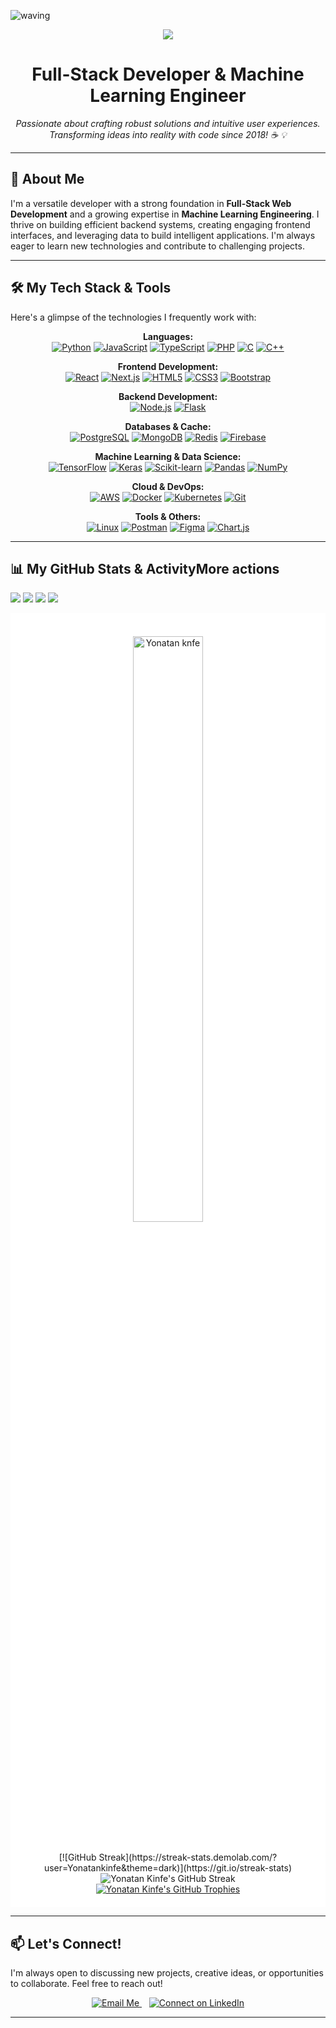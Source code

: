 ![waving](https://capsule-render.vercel.app/api?type=waving&height=200&text=Welcome!&fontAlign=80&fontAlignY=40&color=gradient)
<p align= "center">
  <img src="https://readme-typing-svg.demolab.com?font=Fira+Code&center=true&multiline=true&width=500&height=80&lines=%22The+beauty+of+software+lies+not+in;+its+complexity%2C+but+in+its+simplicity.%22+;+-Me" />
</p>
<div align="center">

  <!-- Optional: A larger, more welcoming emoji or banner -->
  <!-- <img src="YOUR_BANNER_URL_HERE" alt="Welcome Banner" width="800"/> -->

  <!-- Typing SVG - Kept as it's a nice dynamic element -->
 <!-- <a href="https://git.io/typing-svg"> -->
   <!--  <img src="https://readme-typing-svg.herokuapp.com?font=Fira+Code&pause=1000&color=F2F71A¢er=true&width=435&lines=Hi+there%2C+I'm+Yonatan+Kinfe+%F0%9F%9A%80" alt="Typing SVG - Hi there, I'm Yonatan Kinfe"> -->
 <!-- </a> -->

  <h1>Full-Stack Developer & Machine Learning Engineer</h1>

  <i>Passionate about crafting robust solutions and intuitive user experiences.<br>Transforming ideas into reality with code since 2018! ☕️ 💡</i>

</div>

---

## 👋 About Me

I'm a versatile developer with a strong foundation in **Full-Stack Web Development** and a growing expertise in **Machine Learning Engineering**. I thrive on building efficient backend systems, creating engaging frontend interfaces, and leveraging data to build intelligent applications. I'm always eager to learn new technologies and contribute to challenging projects.

---

## 🛠️ My Tech Stack & Tools

Here's a glimpse of the technologies I frequently work with:

<div align="center">

  <!-- Languages -->
  <p>
    <strong>Languages:</strong><br/>
    <a href="https://www.python.org/" target="_blank" rel="noreferrer"><img src="https://img.shields.io/badge/Python-3776AB?style=flat-square&logo=python&logoColor=white" alt="Python"/></a>
    <a href="https://developer.mozilla.org/en-US/docs/Web/JavaScript" target="_blank" rel="noreferrer"><img src="https://img.shields.io/badge/JavaScript-F7DF1E?style=flat-square&logo=javascript&logoColor=black" alt="JavaScript"/></a>
    <a href="https://www.typescriptlang.org/" target="_blank" rel="noreferrer"><img src="https://img.shields.io/badge/TypeScript-3178C6?style=flat-square&logo=typescript&logoColor=white" alt="TypeScript"/></a>
    <a href="https://www.php.net" target="_blank" rel="noreferrer"><img src="https://img.shields.io/badge/PHP-777BB4?style=flat-square&logo=php&logoColor=white" alt="PHP"/></a>
    <a href="https://www.cprogramming.com/" target="_blank" rel="noreferrer"><img src="https://img.shields.io/badge/C-A8B9CC?style=flat-square&logo=c&logoColor=white" alt="C"/></a>
    <a href="https://www.w3schools.com/cpp/" target="_blank" rel="noreferrer"><img src="https://img.shields.io/badge/C%2B%2B-00599C?style=flat-square&logo=cplusplus&logoColor=white" alt="C++"/></a>
    <!-- Add Java if applicable: <a href="https://www.java.com/" target="_blank" rel="noreferrer"><img src="https://img.shields.io/badge/Java-007396?style=flat-square&logo=openjdk&logoColor=white" alt="Java"/></a> -->
  </p>

  <!-- Frontend Development -->
  <p>
    <strong>Frontend Development:</strong><br/>
    <a href="https://reactjs.org/" target="_blank" rel="noreferrer"><img src="https://img.shields.io/badge/React-61DAFB?style=flat-square&logo=react&logoColor=black" alt="React"/></a>
    <a href="https://nextjs.org/" target="_blank" rel="noreferrer"><img src="https://img.shields.io/badge/Next.js-000000?style=flat-square&logo=nextdotjs&logoColor=white" alt="Next.js"/></a>
    <a href="https://www.w3.org/html/" target="_blank" rel="noreferrer"><img src="https://img.shields.io/badge/HTML5-E34F26?style=flat-square&logo=html5&logoColor=white" alt="HTML5"/></a>
    <a href="https://www.w3schools.com/css/" target="_blank" rel="noreferrer"><img src="https://img.shields.io/badge/CSS3-1572B6?style=flat-square&logo=css3&logoColor=white" alt="CSS3"/></a>
    <a href="https://getbootstrap.com" target="_blank" rel="noreferrer"><img src="https://img.shields.io/badge/Bootstrap-7952B3?style=flat-square&logo=bootstrap&logoColor=white" alt="Bootstrap"/></a>
    <!-- Add others like Vue, Angular, Svelte, Tailwind if used -->
  </p>

  <!-- Backend Development -->
  <p>
    <strong>Backend Development:</strong><br/>
    <a href="https://nodejs.org" target="_blank" rel="noreferrer"><img src="https://img.shields.io/badge/Node.js-339933?style=flat-square&logo=nodedotjs&logoColor=white" alt="Node.js"/></a>
    <!-- Add Express: <a href="https://expressjs.com" target="_blank" rel="noreferrer"><img src="https://img.shields.io/badge/Express.js-000000?style=flat-square&logo=express&logoColor=white" alt="Express.js"/></a> -->
    <!-- Add Flask/Django if used for Python backend -->
    <a href="https://flask.palletsprojects.com/" target="_blank" rel="noreferrer"><img src="https://img.shields.io/badge/Flask-000000?style=flat-square&logo=flask&logoColor=white" alt="Flask"/></a>
    <!-- Add Spring if used for Java backend -->
  </p>

  <!-- Databases & Cache -->
  <p>
    <strong>Databases & Cache:</strong><br/>
    <a href="https://www.postgresql.org" target="_blank" rel="noreferrer"><img src="https://img.shields.io/badge/PostgreSQL-4169E1?style=flat-square&logo=postgresql&logoColor=white" alt="PostgreSQL"/></a>
    <a href="https://www.mongodb.com/" target="_blank" rel="noreferrer"><img src="https://img.shields.io/badge/MongoDB-47A248?style=flat-square&logo=mongodb&logoColor=white" alt="MongoDB"/></a>
    <a href="https://redis.io" target="_blank" rel="noreferrer"><img src="https://img.shields.io/badge/Redis-DC382D?style=flat-square&logo=redis&logoColor=white" alt="Redis"/></a>
    <a href="https://firebase.google.com/" target="_blank" rel="noreferrer"><img src="https://img.shields.io/badge/Firebase-FFCA28?style=flat-square&logo=firebase&logoColor=black" alt="Firebase"/></a>
    <!-- Add MySQL, MariaDB, etc. if used -->
  </p>

  <!-- Machine Learning & Data Science -->
  <p>
    <strong>Machine Learning & Data Science:</strong><br/>
    <a href="https://www.tensorflow.org/" target="_blank" rel="noreferrer"><img src="https://img.shields.io/badge/TensorFlow-FF6F00?style=flat-square&logo=tensorflow&logoColor=white" alt="TensorFlow"/></a>
    <a href="https://keras.io/" target="_blank" rel="noreferrer"><img src="https://img.shields.io/badge/Keras-D00000?style=flat-square&logo=keras&logoColor=white" alt="Keras"/></a>
    <a href="https://scikit-learn.org/" target="_blank" rel="noreferrer"><img src="https://img.shields.io/badge/scikit_learn-F7931E?style=flat-square&logo=scikitlearn&logoColor=white" alt="Scikit-learn"/></a>
    <a href="https://pandas.pydata.org/" target="_blank" rel="noreferrer"><img src="https://img.shields.io/badge/Pandas-150458?style=flat-square&logo=pandas&logoColor=white" alt="Pandas"/></a>
    <a href="https://numpy.org/" target="_blank" rel="noreferrer"><img src="https://img.shields.io/badge/NumPy-013243?style=flat-square&logo=numpy&logoColor=white" alt="NumPy"/></a>
    <!-- Add PyTorch, NLTK, SpaCy, etc. if used -->
  </p>

  <!-- Cloud & DevOps -->
  <p>
    <strong>Cloud & DevOps:</strong><br/>
    <a href="https://aws.amazon.com/" target="_blank" rel="noreferrer"><img src="https://img.shields.io/badge/AWS-232F3E?style=flat-square&logo=amazon-aws&logoColor=white" alt="AWS"/></a>
    <a href="https://www.docker.com/" target="_blank" rel="noreferrer"><img src="https://img.shields.io/badge/Docker-2496ED?style=flat-square&logo=docker&logoColor=white" alt="Docker"/></a>
    <a href="https://kubernetes.io/" target="_blank" rel="noreferrer"><img src="https://img.shields.io/badge/Kubernetes-326CE5?style=flat-square&logo=kubernetes&logoColor=white" alt="Kubernetes"/></a>
    <a href="https://git-scm.com/" target="_blank" rel="noreferrer"><img src="https://img.shields.io/badge/Git-F05032?style=flat-square&logo=git&logoColor=white" alt="Git"/></a>
    <!-- Add GCP, Azure, Jenkins, Terraform etc. if used -->
  </p>

  <!-- Tools & Others -->
  <p>
    <strong>Tools & Others:</strong><br/>
    <a href="https://www.linux.org/" target="_blank" rel="noreferrer"><img src="https://img.shields.io/badge/Linux-FCC624?style=flat-square&logo=linux&logoColor=black" alt="Linux"/></a>
    <a href="https://postman.com" target="_blank" rel="noreferrer"><img src="https://img.shields.io/badge/Postman-FF6C37?style=flat-square&logo=postman&logoColor=white" alt="Postman"/></a>
    <a href="https://www.figma.com/" target="_blank" rel="noreferrer"><img src="https://img.shields.io/badge/Figma-F24E1E?style=flat-square&logo=figma&logoColor=white" alt="Figma"/></a>
    <a href="https://www.chartjs.org" target="_blank" rel="noreferrer"><img src="https://img.shields.io/badge/Chart.js-FF6384?style=flat-square&logo=chartdotjs&logoColor=white" alt="Chart.js"/></a>
  </p>

</div>

---

## 📊 My GitHub Stats & ActivityMore actions


[![](https://github-profile-summary-cards.vercel.app/api/cards/repos-per-language?username=Yonatankinfe&theme=vue)](https://github.com/vn7n24fzkq/github-profile-summary-cards)
[![](https://github-profile-summary-cards.vercel.app/api/cards/most-commit-language?username=Yonatankinfe&theme=vue)](https://github.com/vn7n24fzkq/github-profile-summary-cards)
[![](https://github-profile-summary-cards.vercel.app/api/cards/stats?username=Yonatankinfe&theme=vue)](https://github.com/vn7n24fzkq/github-profile-summary-cards)
[![](https://github-profile-summary-cards.vercel.app/api/cards/productive-time?username=Yonatankinfe&theme=vue)](https://github.com/vn7n24fzkq/github-profile-summary-cards)


<div align="center" style="background-color: white; padding: 20px;">
  <br/>
   <img  align="center" style="width: 49%;" src="https://github-readme-stats.vercel.app/api?username=Yonatankinfe&show_icons=true&locale=en"  alt="Yonatan knfe" />
    <!-- <img  align="center" style="width: 37%;" src="https://github-readme-stats.vercel.app/api/top-langs?username=Yonatankinfe&show_icons=true&locale=en&layout=compact"  alt="Yonatankinfe" /> -->
    <br/>
    <br/><br/>
  [![GitHub Streak](https://streak-stats.demolab.com/?user=Yonatankinfe&theme=dark)](https://git.io/streak-stats)
    <img src="https://github-readme-streak-stats.herokuapp.com/?user=Yonatankinfe&theme=vue" alt="Yonatan Kinfe's GitHub Streak" /> 
    <br/>
    <a href="https://github.com/ryo-ma/github-profile-trophy">
    <img src="https://github-profile-trophy.vercel.app/?username=Yonatankinfe&theme=flat&column=7" alt="Yonatan Kinfe's GitHub Trophies" />
  </a>
</div>


---

## 📫 Let's Connect!

I'm always open to discussing new projects, creative ideas, or opportunities to collaborate. Feel free to reach out!

<div align="center">
  <a href="mailto:yonatankinfe0@gmail.com">
    <img src="https://img.shields.io/badge/Gmail-D14836?style=for-the-badge&logo=gmail&logoColor=white" alt="Email Me"/>
  </a>
     <!-- Add space between badges -->
  <a href="https://www.linkedin.com/in/yonatan-kinfe-7392a1274">
    <img src="https://img.shields.io/badge/LinkedIn-0077B5?style=for-the-badge&logo=linkedin&logoColor=white" alt="Connect on LinkedIn"/>
  </a>
  <!-- Add other links like Portfolio Website, Twitter, etc. if you have them -->
  <!--
    
  <a href="YOUR_PORTFOLIO_URL">
    <img src="https://img.shields.io/badge/Portfolio-Website-4CAF50?style=for-the-badge&logo=firefoxbrowser&logoColor=white" alt="My Portfolio"/>
  </a>
  -->
</div>

---

